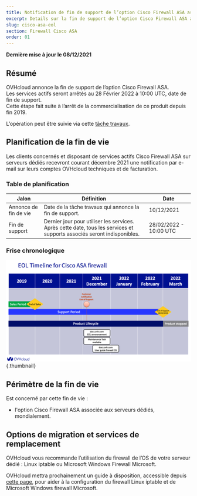 ```yaml
---
title: Notification de fin de support de l’option Cisco Firewall ASA associée aux serveurs dédiés
excerpt: Details sur la fin de support de l’option Cisco Firewall ASA associée aux serveurs dédiés
slug: cisco-asa-eol
section: Firewall Cisco ASA
order: 01
---
```


**Dernière mise à jour le 08/12/2021**

## Résumé

OVHcloud annonce la fin de support de l’option Cisco Firewall ASA.<br>
Les services actifs seront arrêtés au 28 Février 2022 à 10:00 UTC, date de fin de support.<br>
Cette étape fait suite à l’arrêt de la commercialisation de ce produit depuis fin 2019.

L’opération peut être suivie via cette [tâche travaux](https://bare-metal-servers.status-ovhcloud.com/incidents/nv71djpdxzzq).

## Planification de la fin de vie

Les clients concernés et disposant de services actifs Cisco Firewall ASA sur serveurs dédiés recevront courant décembre 2021 une notification par e-mail sur leurs comptes OVHcloud techniques et de facturation.

### Table de planification

| Jalon                 | Définition                                                                                                          | Date       |
|-----------------------|---------------------------------------------------------------------------------------------------------------------|------------|
| Annonce de fin de vie | Date de la tâche travaux qui annonce la fin de support.  | 10/12/2021 |
| Fin de support | Dernier jour pour utiliser les services. Après cette date, tous les services et supports associés seront indisponibles. | 28/02/2022 - 10:00 UTC |

### Frise chronologique

![Timeline](images/cisco-asa-eol.png){.thumbnail}

## Périmètre de la fin de vie

Est concerné par cette fin de vie :

- l'option Cisco Firewall ASA associée aux serveurs dédiés, mondialement.

## Options de migration et services de remplacement

OVHcloud vous recommande l’utilisation du firewall de l’OS de votre serveur dédié : Linux iptable ou Microsoft Windows Firewall Microsoft.

OVHcloud mettra prochainement un guide à disposition, accessible depuis [cette page](https://docs.ovh.com/fr/dedicated/securiser-un-serveur-dedie/#configurer-le-pare-feu-interne-iptables), pour aider à la configuration du firewall Linux iptable et de Microsoft Windows firewall Microsoft.
